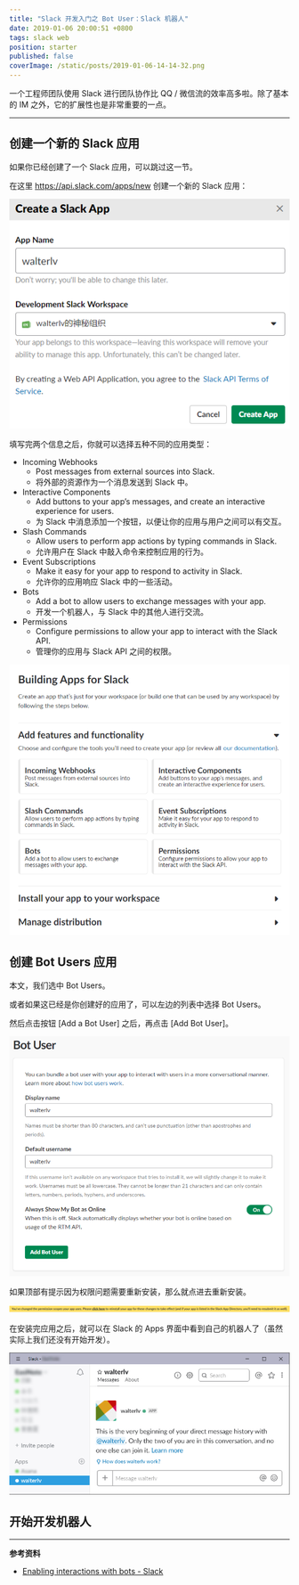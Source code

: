 ```yaml
---
title: "Slack 开发入门之 Bot User：Slack 机器人"
date: 2019-01-06 20:00:51 +0800
tags: slack web
position: starter
published: false
coverImage: /static/posts/2019-01-06-14-14-32.png
---
```


一个工程师团队使用 Slack 进行团队协作比 QQ / 微信流的效率高多啦。除了基本的 IM 之外，它的扩展性也是非常重要的一点。

---

<div id="toc"></div>

## 创建一个新的 Slack 应用

如果你已经创建了一个 Slack 应用，可以跳过这一节。

在这里 <https://api.slack.com/apps/new> 创建一个新的 Slack 应用：

![填写新应用信息](/static/posts/2019-01-06-14-14-32.png)

填写完两个信息之后，你就可以选择五种不同的应用类型：

- Incoming Webhooks
    - Post messages from external sources into Slack.
    - 将外部的资源作为一个消息发送到 Slack 中。
- Interactive Components
    - Add buttons to your app’s messages, and create an interactive experience for users.
    - 为 Slack 中消息添加一个按钮，以便让你的应用与用户之间可以有交互。
- Slash Commands
    - Allow users to perform app actions by typing commands in Slack.
    - 允许用户在 Slack 中敲入命令来控制应用的行为。
- Event Subscriptions
    - Make it easy for your app to respond to activity in Slack.
    - 允许你的应用响应 Slack 中的一些活动。
- Bots
    - Add a bot to allow users to exchange messages with your app.
    - 开发一个机器人，与 Slack 中的其他人进行交流。
- Permissions
    - Configure permissions to allow your app to interact with the Slack API.
    - 管理你的应用与 Slack API 之间的权限。

![五种不同的应用类型](/static/posts/2019-01-06-14-16-48.png)

## 创建 Bot Users 应用

本文，我们选中 Bot Users。

或者如果这已经是你创建好的应用了，可以左边的列表中选择 Bot Users。

然后点击按钮 [Add a Bot User] 之后，再点击 [Add Bot User]。

![添加新 Bot User](/static/posts/2019-01-06-15-27-20.png)

如果顶部有提示因为权限问题需要重新安装，那么就点进去重新安装。

![提示重新安装](/static/posts/2019-01-06-15-28-41.png)

在安装完应用之后，就可以在 Slack 的 Apps 界面中看到自己的机器人了（虽然实际上我们还没有开始开发）。

![看到机器人](/static/posts/2019-01-06-16-52-17.png)

## 开始开发机器人

---

**参考资料**

- [Enabling interactions with bots - Slack](https://api.slack.com/bot-users)

